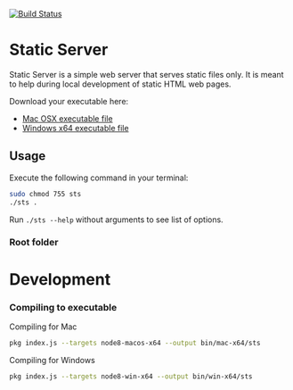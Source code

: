 [![Build Status](https://dev.azure.com/steenweg/mycreativity/_apis/build/status/mycreativity.static-server?branchName=master)](https://dev.azure.com/steenweg/mycreativity/_build/latest?definitionId=5&branchName=master)
# Static Server
Static Server is a simple web server that serves static files only. It is meant to help during local development of static HTML web pages.<br/>

Download your executable here:
- <a id="raw-url" href="https://raw.githubusercontent.com/mycreativity/static-server/master/src/bin/mac-x64/sts">Mac OSX executable file</a>
- <a id="raw-url" href="https://raw.githubusercontent.com/mycreativity/static-server/master/src/bin/win-x64/sts.exe">Windows x64 executable file</a>

## Usage
Execute the following command in your terminal:
```sh
sudo chmod 755 sts
./sts .
```

Run `./sts --help` without arguments to see list of options.

### Root folder


# Development

### Compiling to executable
Compiling for Mac
```sh
pkg index.js --targets node8-macos-x64 --output bin/mac-x64/sts
```
Compiling for Windows
```sh
pkg index.js --targets node8-win-x64 --output bin/win-x64/sts
```